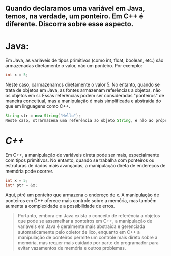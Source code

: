 ## Quando declaramos uma variável em Java, temos, na verdade, um ponteiro. Em C++ é diferente. Discorra sobre esse aspecto.

 # **Java**:

Em Java, as variáveis ​​de tipos primitivos (como int, float, boolean, etc.) são armazenadas diretamente o valor, não um ponteiro. Por exemplo:

```java
int x = 5;
```
Neste caso, xarmazenamos diretamente o valor 5. No entanto, quando se trata de objetos em Java, as fontes armazenam referências a objetos, não os objetos em si. Essas referências podem ser consideradas "ponteiros" de maneira conceitual, mas a manipulação é mais simplificada e abstraída do que em linguagens como C++.

```java
String str = new String("Hello");
Neste caso, strarmazena uma referência ao objeto String, e não ao próprio objeto.
```

# *C++*

Em C++, a manipulação de variáveis ​​direta pode ser mais, especialmente com tipos primitivos. No entanto, quando se trabalha com ponteiros ou estruturas de dados mais avançadas, a manipulação direta de endereços de memória pode ocorrer.



```c++
int x = 5;
int* ptr = &x;
``` 
Aqui, ptré um ponteiro que armazena o endereço de x. A manipulação de ponteiros em C++ oferece mais controle sobre a memória, mas também aumenta a complexidade e a possibilidade de erros.

>Portanto, embora em Java exista o conceito de referência a objetos que pode se assemelhar a ponteiros em C++, a manipulação de variáveis ​​em Java é geralmente mais abstraída e gerenciada automaticamente pelo coletor de lixo, enquanto em C++ a manipulação de ponteiros permite um controle mais direto sobre a memória, mas requer mais cuidado por parte do programador para evitar vazamentos de memória e outros problemas.